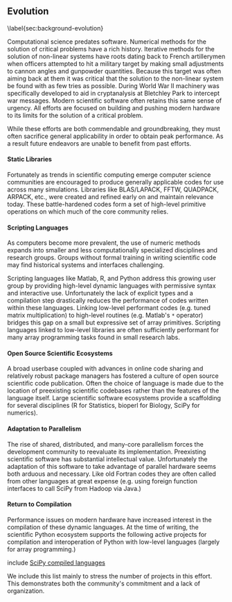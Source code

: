 
Evolution
---------

\label{sec:background-evolution}

Computational science predates software.  Numerical methods for the solution of critical problems have a rich history.  Iterative methods for the solution of non-linear systems have roots dating back to French artillerymen when officers attempted to hit a military target by making small adjustments to cannon angles and gunpowder quantities.  Because this target was often aiming back at them it was critical that the solution to the non-linear system be found with as few tries as possible.  During World War II machinery was specifically developed to aid in cryptanalysis at Bletchley Park to intercept war messages.  Modern scientific software often retains this same sense of urgency.  All efforts are focused on building and pushing modern hardware to its limits for the solution of a critical problem. 

While these efforts are both commendable and groundbreaking, they must often sacrifice general applicability in order to obtain peak performance.  As a result future endeavors are unable to benefit from past efforts. 


#### Static Libraries

Fortunately as trends in scientific computing emerge computer science communities are encouraged to produce generally applicable codes for use across many simulations.  Libraries like BLAS/LAPACK, FFTW, QUADPACK, ARPACK, etc., were created and refined early on and maintain relevance today.  These battle-hardened codes form a set of high-level primitive operations on which much of the core community relies.


#### Scripting Languages

As computers become more prevalent, the use of numeric methods expands into smaller and less computationally specialized disciplines and research groups.  Groups without formal training in writing scientific code may find historical systems and interfaces challenging.

Scripting languages like Matlab, R, and Python address this growing user group by providing high-level dynamic languages with permissive syntax and interactive use.  Unfortunately the lack of explicit types and a compilation step drastically reduces the performance of codes written within these languages.  Linking low-level performant codes (e.g. tuned matrix multiplication) to high-level routines (e.g. Matlab's `*` operator) bridges this gap on a small but expressive set of array primitives.  Scripting languages linked to low-level libraries are often sufficiently performant for many array programming tasks found in small research labs.


#### Open Source Scientific Ecosystems 

A broad userbase coupled with advances in online code sharing and relatively robust package managers has fostered a culture of open source scientific code publication.  Often the choice of language is made due to the location of preexisting scientific codebases rather than the features of the language itself.  Large scientific software ecosystems provide a scaffolding for several disciplines (R for Statistics, bioperl for Biology, SciPy for numerics).


#### Adaptation to Parallelism

The rise of shared, distributed, and many-core parallelism forces the development community to reevaluate its implementation.  Preexisting scientific software has substantial intellectual value.  Unfortunately the adaptation of this software to take advantage of parallel hardware seems both arduous and necessary.  Like old Fortran codes they are often called from other languages at great expense (e.g. using foreign function interfaces to call SciPy from Hadoop via Java.)


#### Return to Compilation

Performance issues on modern hardware have increased interest in the compilation of these dynamic languages.  At the time of writing, the scientific Python ecosystem supports the following active projects for compilation and interoperation of Python with low-level languages (largely for array programming.)

include [SciPy compiled languages](scipy-compiled-langs.md)

We include this list mainly to stress the number of projects in this effort.  This demonstrates both the community's commitment and a lack of organization.
